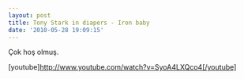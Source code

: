 ```yaml
---
layout: post
title: Tony Stark in diapers - Iron baby
date: '2010-05-28 19:09:15'
---
```


Çok hoş olmuş.

[youtube]http://www.youtube.com/watch?v=SyoA4LXQco4[/youtube]